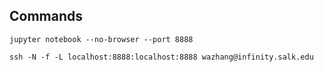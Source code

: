 Commands
---
```
jupyter notebook --no-browser --port 8888
```
```
ssh -N -f -L localhost:8888:localhost:8888 wazhang@infinity.salk.edu
```
